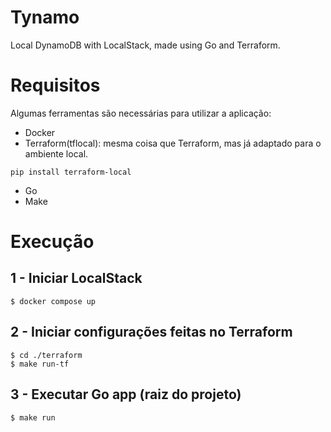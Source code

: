 # Tynamo

Local DynamoDB with LocalStack, made using Go and Terraform.

# Requisitos

Algumas ferramentas são necessárias para utilizar a aplicação:

- Docker
- Terraform(tflocal): mesma coisa que Terraform, mas já adaptado para o ambiente local.

```
pip install terraform-local
```

- Go
- Make

# Execução

## 1 - Iniciar LocalStack

```
$ docker compose up
```

## 2 - Iniciar configurações feitas no Terraform

```
$ cd ./terraform
$ make run-tf
```

## 3 - Executar Go app (raiz do projeto)

```
$ make run
```
